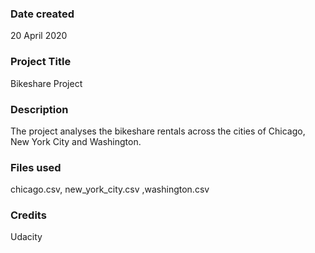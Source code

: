 ### Date created
20 April 2020

### Project Title
Bikeshare Project

### Description
The project analyses the bikeshare rentals across the cities of Chicago, New York City and Washington.

### Files used
chicago.csv, new_york_city.csv ,washington.csv

### Credits
Udacity

